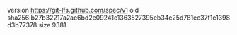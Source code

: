 version https://git-lfs.github.com/spec/v1
oid sha256:b27b32217a2ae6bd2e09241e1363527395eb34c25d781ec37f1e1398d3b77378
size 9381
